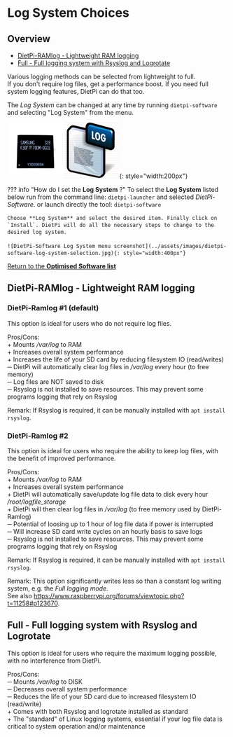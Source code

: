 # Log System Choices

## Overview

- [DietPi-RAMlog - Lightweight RAM logging](#dietpi-ramlog-lightweight-ram-logging)
- [Full - Full logging system with Rsyslog and Logrotate](#full-full-logging-system-with-rsyslog-and-logrotate)

Various logging methods can be selected from lightweight to full.  
If you don't require log files, get a performance boost. If you need full system logging features, DietPi can do that too.

The *Log System* can be changed at any time by running `dietpi-software` and selecting "Log System" from the menu.

![DietPi log system selection](../assets/images/dietpi-software-log-system.png){: style="width:200px"}

??? info "How do I set the **Log System** ?"
    To select the **Log System** listed below run from the command line:
    ```
    dietpi-launcher
    ```
    and selected _DietPi-Software_. or launch directly the tool:
    ```
    dietpi-software
    ```

    Choose **Log System** and select the desired item. Finally click on `Install`. DietPi will do all the necessary steps to change to the desired log system.

    ![DietPi-Software Log System menu screenshot](../assets/images/dietpi-software-log-system-selection.jpg){: style="width:400px"}

[Return to the **Optimised Software list**](../../dietpi_optimised_software)

## DietPi-RAMlog - Lightweight RAM logging

### DietPi-Ramlog #1 (default)

This option is ideal for users who do not require log files.

Pros/Cons:  
\+ Mounts */var/log* to RAM  
\+ Increases overall system performance  
\+ Increases the life of your SD card by reducing filesystem IO (read/writes)  
─ DietPi will automatically clear log files in */var/log* every hour (to free memory)  
─ Log files are NOT saved to disk  
─ Rsyslog is not installed to save resources. This may prevent some programs logging that rely on Rsyslog

Remark: If Rsyslog is required, it can be manually installed with `apt install rsyslog`.

### DietPi-Ramlog #2

This option is ideal for users who require the ability to keep log files, with the benefit of improved performance.

Pros/Cons:  
\+ Mounts */var/log* to RAM  
\+ Increases overall system performance  
\+ DietPi will automatically save/update log file data to disk every hour */root/logfile_storage*  
\+ DietPi will then clear log files in */var/log* (to free memory used by DietPi-Ramlog)  
─ Potential of loosing up to 1 hour of log file data if power is interrupted  
─ Will increase SD card write cycles on an hourly basis to save logs  
─ Rsyslog is not installed to save resources. This may prevent some programs logging that rely on Rsyslog

Remark: If Rsyslog is required, it can be manually installed with `apt install rsyslog`.

Remark: This option significantly writes less so than a constant log writing system, e.g. the *Full logging mode*.  
See also <https://www.raspberrypi.org/forums/viewtopic.php?t=11258#p123670>.

## Full - Full logging system with Rsyslog and Logrotate

This option is ideal for users who require the maximum logging possible, with no interference from DietPi.

Pros/Cons:  
─ Mounts */var/log* to DISK  
─ Decreases overall system performance  
─ Reduces the life of your SD card due to increased filesystem IO (read/write)  
\+ Comes with both Rsyslog and logrotate installed as standard  
\+ The "standard" of Linux logging systems, essential if your log file data is critical to system operation and/or maintenance
